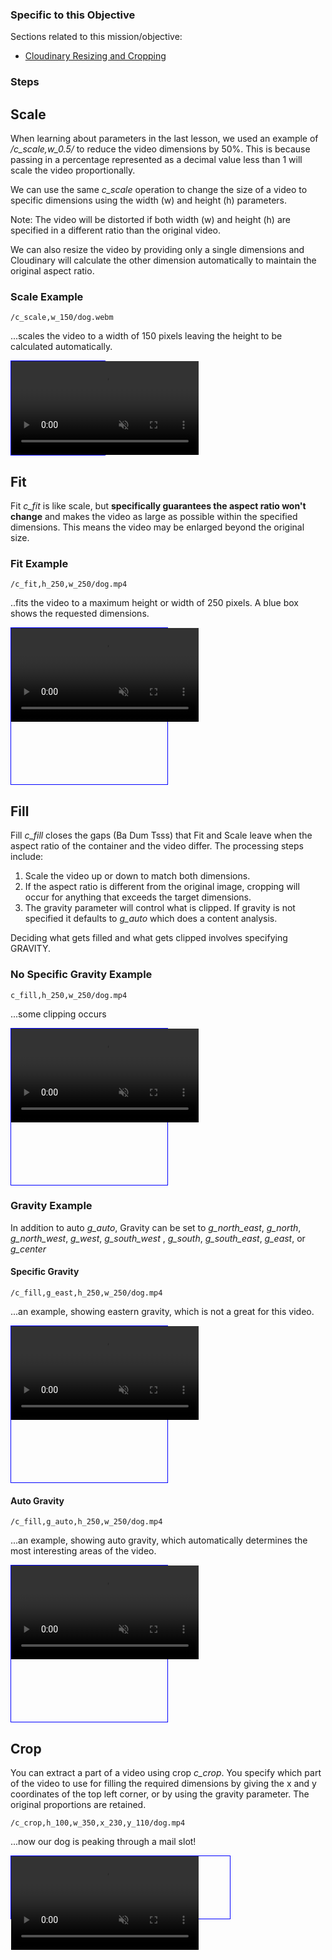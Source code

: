### Specific to this Objective
Sections related to this mission/objective:
* [Cloudinary Resizing and Cropping](https://cloudinary.com/documentation/resizing_and_cropping?utm_source=twilio&utm_medium=event&utm_campaign=cloudinary-twilioquest-2021)

### Steps



## <a name="scale">Scale</a>

When learning about parameters in the last lesson, we used an example of _/c_scale,w_0.5/_ to reduce the video dimensions by 50%. This is
because passing in a percentage represented as a decimal value less than 1 will scale the video proportionally.

We can use the same *c_scale* operation to change the size of a video to specific dimensions using the width (w) and height (h) parameters.

Note: The video will be distorted if both width (w) and height (h) are specified in a different ratio than the original
video.

We can also resize the video by providing only a single dimensions and Cloudinary will calculate the other dimension automatically to maintain the original aspect ratio.

### Scale Example

```
/c_scale,w_150/dog.webm
```

...scales the video to a width of 150 pixels leaving the height to be calculated automatically.
<div style="border:1px solid blue;width:150px;">
   <video muted controls>
      <source src="https://demo-res.cloudinary.com/video/upload/c_scale,w_150/dog.webm" type="video/mp4">
   </video>
</div>

## <a name="fit">Fit</a>

Fit *c_fit* is like scale, but **specifically guarantees the aspect ratio won't change** and makes the video as large as
possible within the specified dimensions. This means the video may be enlarged beyond the original size.

### Fit Example

```
/c_fit,h_250,w_250/dog.mp4
```

..fits the video to a maximum height or width of 250 pixels. A blue box shows the requested dimensions.
<div style="border:1px solid blue;width:250px;height:250px;">
    <video muted controls>
        <source src="https://res.cloudinary.com/demo/video/upload/c_fit,h_250,w_250/dog.mp4" type="video/mp4">
    </video>
</div>

## <a name="fill">Fill</a>

Fill *c_fill* closes the gaps (Ba Dum Tsss) that Fit and Scale leave when the aspect ratio of the container and the
video differ. The processing steps include:

1. Scale the video up or down to match both dimensions.
2. If the aspect ratio is different from the original image, cropping will occur for anything that exceeds the target
   dimensions.
3. The gravity parameter will control what is clipped. If gravity is not specified it defaults to *g_auto* which does a
   content analysis.

Deciding what gets filled and what gets clipped involves specifying GRAVITY.

### No Specific Gravity Example

```
c_fill,h_250,w_250/dog.mp4
```

...some clipping occurs
<div style="border:1px solid blue;width:250px;height:250px;">
   <video muted controls>
      <source src="https://res.cloudinary.com/demo/video/upload/c_fill,h_250,w_250/dog.mp4" type="video/mp4">
   </video>
</div>

### Gravity Example

In addition to auto *g_auto*, Gravity can be set to *g_north_east*, *g_north*, *g_north_west*, *g_west*, *g_south_west*
, *g_south*, *g_south_east*, *g_east*, or *g_center*

#### Specific Gravity

```
/c_fill,g_east,h_250,w_250/dog.mp4
```

...an example, showing eastern gravity, which is not a great for this video.
<div style="border:1px solid blue;width:250px;height:250px;">
   <video muted controls>
      <source src="https://res.cloudinary.com/demo/video/upload/c_fill,g_east,h_250,w_250/dog.mp4" type="video/mp4">
   </video>
</div>

#### Auto Gravity

```
/c_fill,g_auto,h_250,w_250/dog.mp4
```

...an example, showing auto gravity, which automatically determines the most interesting areas of the video.
<div style="border:1px solid blue;width:250px;height:250px;">
   <video muted controls>
      <source src="https://res.cloudinary.com/demo/video/upload/c_fill,g_auto,h_250,w_250/dog.mp4" type="video/mp4">
   </video>
</div>

## <a name="crop">Crop</a>

You can extract a part of a video using crop *c_crop*. You specify which part of the video to use for filling the
required dimensions by giving the x and y coordinates of the top left corner, or by using the gravity parameter. The
original proportions are retained.

```
/c_crop,h_100,w_350,x_230,y_110/dog.mp4
```
...now our dog is peaking through a mail slot!
<div style="border:1px solid blue;width:350px;height:100px;">
   <video muted controls>
      <source src="https://res.cloudinary.com/demo/video/upload/c_crop,h_100,w_350,x_230,y_110/dog.mp4" type="video/mp4">
   </video>
</div>


